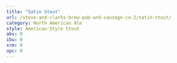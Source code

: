 ```yaml
---
title: "Satin Stout"
url: /steve-and-clarks-brew-pub-and-sausage-co-2/satin-stout/
category: North American Ale
style: American-Style Stout
abv: 0
ibu: 0
srm: 0
upc: 0
---
```


